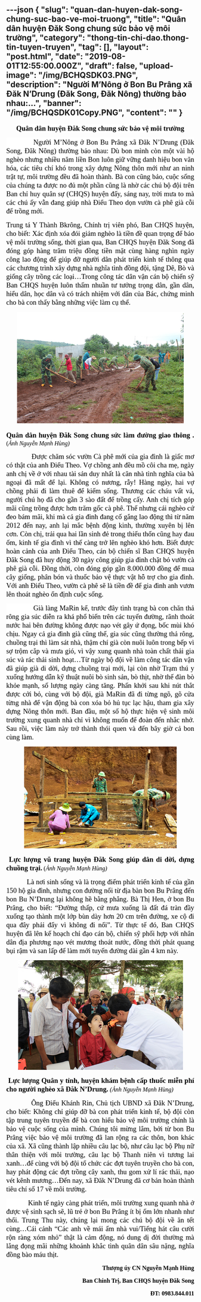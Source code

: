 ---json
{
    "slug": "quan-dan-huyen-dak-song-chung-suc-bao-ve-moi-truong",
    "title": "Quân dân huyện Đăk Song chung sức bảo vệ môi trường",
    "category": "thong-tin-chi-dao.thong-tin-tuyen-truyen",
    "tag": [],
    "layout": "post.html",
    "date": "2019-08-01T12:55:00.000Z",
    "draft": false,
    "upload-image": "/img/BCHQSDK03.PNG",
    "description": "Người M’Nông ở Bon Bu Prâng xã Đăk N’Drung (Đăk Song, Đăk Nông) thường bảo nhau:...",
    "banner": "/img/BCHQSDK01Copy.PNG",
    "__content__": ""
}
---
<p style="text-align:center"><strong><span style="font-size:14.0pt"><span style="background-color:white"><span style="font-family:&quot;Times New Roman&quot;,&quot;serif&quot;"><span style="color:black">Qu&acirc;n d&acirc;n huyện Đăk Song chung sức bảo vệ m&ocirc;i trường</span></span></span></span></strong></p>

<p style="text-align:justify"><span style="font-size:14.0pt"><span style="background-color:white"><span style="font-family:&quot;Times New Roman&quot;,&quot;serif&quot;"><span style="color:black">&nbsp; &nbsp; &nbsp; &nbsp; &nbsp; &nbsp;Người M&rsquo;N&ocirc;ng ở Bon Bu Pr&acirc;ng x&atilde; Đăk N&rsquo;Drung (Đăk Song, Đăk N&ocirc;ng) thường bảo nhau: D&ugrave; bon m&igrave;nh c&ograve;n một v&agrave;i hộ ngh&egrave;o nhưng nhiều năm liền Bon lu&ocirc;n giữ vững danh hiệu bon văn h&oacute;a, c&aacute;c ti&ecirc;u ch&iacute; kh&oacute; trong x&acirc;y dựng N&ocirc;ng th&ocirc;n mới như an ninh trật tự, m&ocirc;i trường đều đ&atilde; ho&agrave;n th&agrave;nh. B&agrave; con cũng bảo, cuộc sống của ch&uacute;ng ta được no đủ một phần cũng l&agrave; nhờ c&aacute;c ch&uacute; bộ đội tr&ecirc;n Ban chỉ huy qu&acirc;n sự (CHQS) huyện đấy, s&aacute;ng nay, trời mưa to m&agrave; c&aacute;c ch&uacute; ấy vẫn đang gi&uacute;p nh&agrave; Điểu Theo dọn vườn c&agrave; ph&ecirc; gi&agrave; cỗi để trồng mới.</span></span></span></span></p>

<p style="text-align:justify"><span style="font-size:14.0pt"><span style="font-family:&quot;Times New Roman&quot;,&quot;serif&quot;"><span style="color:black">Trung t&aacute; Y Th&agrave;nh Bkr&ocirc;ng, Ch&iacute;nh trị vi&ecirc;n ph&oacute;, Ban CHQS huyện, cho biết: X&aacute;c định x&oacute;a đ&oacute;i giảm ngh&egrave;o l&agrave; tiền đề quan trọng để bảo vệ m&ocirc;i trường sống, thời gian qua, Ban CHQS huyện Đăk Song đ&atilde; đ&oacute;ng g&oacute;p h&agrave;ng trăm triệu đồng tiền mặt c&ugrave;ng h&agrave;ng ngh&igrave;n ng&agrave;y c&ocirc;ng lao động để gi&uacute;p đỡ người d&acirc;n ph&aacute;t triển kinh tế th&ocirc;ng qua c&aacute;c chương tr&igrave;nh x&acirc;y dựng nh&agrave; nghĩa t&igrave;nh đồng đội, tặng D&ecirc;, B&ograve; v&agrave; giống c&acirc;y trồng c&aacute;c loại&hellip;Trong c&ocirc;ng t&aacute;c d&acirc;n vận c&aacute;n bộ chiến sỹ Ban CHQS huyện lu&ocirc;n thấm nhuần tư tưởng trọng d&acirc;n, gần d&acirc;n, hiểu d&acirc;n, học d&acirc;n v&agrave; c&oacute; tr&aacute;ch nhiệm với d&acirc;n của B&aacute;c, </span></span></span><span style="font-size:14.0pt"><span style="background-color:white"><span style="font-family:&quot;Times New Roman&quot;,&quot;serif&quot;"><span style="color:black">chứng minh cho b&agrave; con thấy bằng những việc l&agrave;m cụ thể</span></span></span></span><span style="font-size:14.0pt"><span style="font-family:&quot;Times New Roman&quot;,&quot;serif&quot;"><span style="color:black">.</span></span></span></p>

<p style="text-align:center"><img alt="" src="/img/BCHQSDK01.PNG" /></p>

<p style="text-align:justify"><strong><span style="font-size:14.0pt"><span style="background-color:white"><span style="font-family:&quot;Times New Roman&quot;,&quot;serif&quot;"><span style="color:black">Qu&acirc;n d&acirc;n huyện Đăk Song chung sức l&agrave;m đường giao th&ocirc;ng .</span></span></span></span></strong><span style="font-size:12.0pt"><span style="background-color:white"><span style="font-family:&quot;Times New Roman&quot;,&quot;serif&quot;"><span style="color:black"> (<em>Ảnh Nguyễn Mạnh H&ugrave;ng)</em></span></span></span></span></p>

<p style="text-align:justify"><span style="font-size:14.0pt"><span style="font-family:&quot;Times New Roman&quot;,&quot;serif&quot;"><span style="color:black">&nbsp; &nbsp; &nbsp; &nbsp; &nbsp; &nbsp; &nbsp;Được chăm s&oacute;c vườn C&agrave; ph&ecirc; mới của gia đ&igrave;nh l&agrave; giấc mơ c&oacute; thật của anh Điểu Theo.</span></span></span><span style="font-size:14.0pt"><span style="background-color:white"><span style="font-family:&quot;Times New Roman&quot;,&quot;serif&quot;"><span style="color:black"> Vợ chồng anh đều mồ c&ocirc;i cha mẹ, ng&agrave;y anh chị về ở với nhau t&agrave;i sản duy nhất l&agrave; căn nh&agrave; t&igrave;nh nghĩa của b&agrave; ngoại đ&atilde; mất để lại. Kh&ocirc;ng c&oacute; nương, rẫy! H&agrave;ng ng&agrave;y, hai vợ chồng phải đi l&agrave;m thu&ecirc; để kiếm sống. Thương c&aacute;c ch&aacute;u vất vả, người ch&uacute; họ đ&atilde; cho gần 3 s&agrave;o đất để trồng cấy. Anh chị t&iacute;ch g&oacute;p m&atilde;i cũng trồng được hơn trăm gốc c&agrave; ph&ecirc;. Thế nhưng c&aacute;i ngh&egrave;o cứ đeo b&aacute;m m&atilde;i, </span></span></span></span><span style="font-size:14.0pt"><span style="font-family:&quot;Times New Roman&quot;,&quot;serif&quot;"><span style="color:black">khi m&agrave; cả gia đ&igrave;nh đang cố gắng lao động th&igrave; từ năm 2012 đến nay, anh lại mắc bệnh động kinh, thường xuy&ecirc;n bị l&ecirc;n cơn. C&ograve;n chị, trải qua hai lần sinh đẻ trong thiếu thốn cũng hay đau ốm, kinh tế gia đ&igrave;nh v&igrave; thế c&agrave;ng trở l&ecirc;n ngh&egrave;o kh&oacute; hơn. Biết được ho&agrave;n cảnh của anh Điểu Theo, c&aacute;n bộ chiến sĩ Ban CHQS huyện Đăk Song đ&atilde; huy động 30 ng&agrave;y c&ocirc;ng gi&uacute;p gia đ&igrave;nh chặt bỏ vườn c&agrave; ph&ecirc; gi&agrave; cỗi. Đồng thời, c&ograve;n đ&oacute;ng g&oacute;p gần 8.000.000 đồng để mua c&acirc;y giống, ph&acirc;n b&oacute;n v&agrave;</span></span></span> <span style="font-size:14.0pt"><span style="font-family:&quot;Times New Roman&quot;,&quot;serif&quot;"><span style="color:black">thuốc bảo vệ thực vật hỗ trợ cho gia đ&igrave;nh. Với anh Điểu Theo, vườn c&agrave; ph&ecirc; sẽ l&agrave; tiền đề để gia đ&igrave;nh anh vươn l&ecirc;n tho&aacute;t ngh&egrave;o ổn định cuộc sống.</span></span></span></p>

<p style="text-align:justify"><span style="font-size:14.0pt"><span style="background-color:white"><span style="font-family:&quot;Times New Roman&quot;,&quot;serif&quot;"><span style="color:black">&nbsp; &nbsp; &nbsp; &nbsp; &nbsp; &nbsp; &nbsp;Gi&agrave; l&agrave;ng MaRin kể, trước đ&acirc;y t&igrave;nh trạng b&agrave; con chăn thả r&ocirc;ng gia s&uacute;c diễn ra kh&aacute; phổ biến tr&ecirc;n c&aacute;c tuyến đường, r&atilde;nh tho&aacute;t nước hai b&ecirc;n đường kh&ocirc;ng được nạo v&eacute;t g&acirc;y ứ đọng, bốc m&ugrave;i kh&oacute; chịu. Ngay cả gia đ&igrave;nh gi&agrave; cũng thế, gia s&uacute;c cũng thường thả r&ocirc;ng, chuồng trại th&igrave; l&agrave;m s&aacute;t nh&agrave;, thậm ch&iacute; gi&agrave; c&ograve;n nu&ocirc;i lu&ocirc;n trong bếp v&igrave; sợ trộm cắp v&agrave; mưa gi&oacute;, v&igrave; vậy xung quanh nh&agrave; to&agrave;n chất thải gia s&uacute;c v&agrave; r&aacute;c thải sinh hoạt&hellip;Từ ng&agrave;y bộ đội về l&agrave;m c&ocirc;ng t&aacute;c d&acirc;n vận đ&atilde; gi&uacute;p gi&agrave; di dời, dựng chuồng trại mới, lại c&ograve;n nhờ Trạm th&uacute; y xuống hướng dẫn kỹ thuật nu&ocirc;i b&ograve; sinh sản, b&ograve; thịt, nhờ thế đ&agrave;n b&ograve; khỏe mạnh, số lượng ng&agrave;y c&agrave;ng tăng. Phấn khởi sau khi n&uacute;t thắt được cởi bỏ, c&ugrave;ng với bộ đội, gi&agrave; MaRin đ&atilde; đi từng ng&otilde;, g&otilde; cửa từng nh&agrave; để vận động b&agrave; con x&oacute;a bỏ hủ tục lạc hậu, tham gia x&acirc;y dựng N&ocirc;ng th&ocirc;n mới. Ban đầu, một số hộ thực hiện vệ sinh m&ocirc;i trường xung quanh nh&agrave; chỉ v&igrave; kh&ocirc;ng muốn để đo&agrave;n đến nhắc nhở. Sau rồi, việc l&agrave;m n&agrave;y trở th&agrave;nh th&oacute;i quen v&agrave; đến b&acirc;y giờ cả bon c&ugrave;ng l&agrave;m.</span></span></span></span></p>

<p style="text-align:center"><img alt="" src="/img/BCHQSDK02.PNG" /></p>

<p style="text-align:justify"><strong><span style="font-size:14.0pt"><span style="font-family:&quot;Times New Roman&quot;,&quot;serif&quot;"><span style="color:black">&nbsp;Lực lượng vũ trang huyện Đăk Song gi&uacute;p d&acirc;n di dời, dựng chuồng trại.</span></span></span></strong> <span style="font-size:12.0pt"><span style="font-family:&quot;Times New Roman&quot;,&quot;serif&quot;"><span style="color:black">(<em>Ảnh Nguyễn Mạnh H&ugrave;ng)</em></span></span></span></p>

<p style="text-align:justify"><span style="font-size:14.0pt"><span style="font-family:&quot;Times New Roman&quot;,&quot;serif&quot;"><span style="color:black">&nbsp; &nbsp; &nbsp; &nbsp; &nbsp; &nbsp;L&agrave; nơi sinh sống v&agrave; l&agrave; trọng điểm ph&aacute;t triển kinh tế của gần 150 hộ gia đ&igrave;nh, nhưng con đường nối từ địa b&agrave;n bon Bu Pr&acirc;ng đến bon Bu N&rsquo;Drung lại kh&ocirc;ng hề bằng phẳng. B&agrave; Thị Hen, ở bon Bu Pr&acirc;ng, cho biết: &ldquo;Đường thấp, cứ mưa xuống l&agrave; đất đ&aacute; tr&agrave;n đầy xuống tạo th&agrave;nh một lớp b&ugrave;n d&agrave;y hơn 20 cm tr&ecirc;n đường, xe cộ đi qua đ&acirc;y phải đẩy v&igrave; kh&ocirc;ng đi nổi&rdquo;. Từ thực tế đ&oacute;, Ban CHQS huyện đ&atilde; l&ecirc;n kế hoạch chỉ đạo c&aacute;n bộ, chiến sỹ phối hợp với nh&acirc;n d&acirc;n địa phương nạo v&eacute;t mương tho&aacute;t nước, đồng thời ph&aacute;t quang bụi rậm v&agrave; san lấp để l&agrave;m mới tuyến đường d&agrave;i gần 4 km n&agrave;y.</span></span></span></p>

<p style="text-align:center"><img alt="" src="/img/BCHQSDK03.PNG" /></p>

<p style="text-align:justify"><span style="font-size:14.0pt"><span style="font-family:&quot;Times New Roman&quot;,&quot;serif&quot;"><span style="color:black">&nbsp;<strong>Lực lượng Qu&acirc;n y tỉnh, huyện kh&aacute;m bệnh cấp thuốc miễn ph&iacute; cho người ngh&egrave;o x&atilde; Đăk N&rsquo;Drung. </strong></span></span></span><em><span style="font-size:12.0pt"><span style="font-family:&quot;Times New Roman&quot;,&quot;serif&quot;"><span style="color:black">(Ảnh Nguyễn Mạnh H&ugrave;ng)</span></span></span></em></p>

<p style="text-align:justify"><span style="font-size:14.0pt"><span style="font-family:&quot;Times New Roman&quot;,&quot;serif&quot;"><span style="color:black">&nbsp; &nbsp; &nbsp; &nbsp; &nbsp; &nbsp;&Ocirc;ng Điểu Kh&aacute;nh Rin, Chủ tịch UBND x&atilde; Đăk N&rsquo;Drung, cho biết: Kh&ocirc;ng chỉ gi&uacute;p đỡ b&agrave; con ph&aacute;t triển kinh tế, bộ đội c&ograve;n tập trung tuy&ecirc;n truyền để b&agrave; con hiểu bảo vệ m&ocirc;i trường ch&iacute;nh l&agrave; bảo vệ cuộc sống của m&igrave;nh. Ch&uacute;ng t&ocirc;i mừng lắm, bởi từ bon Bu Pr&acirc;ng việc bảo vệ m&ocirc;i trường đ&atilde; lan rộng ra c&aacute;c th&ocirc;n, bon kh&aacute;c của x&atilde;. X&atilde; cũng th&agrave;nh lập nhiều c&acirc;u lạc bộ, như c&acirc;u lạc bộ Phụ nữ th&acirc;n thiện với m&ocirc;i trường, c&acirc;u lạc bộ Thanh ni&ecirc;n v&igrave; tương lai xanh&hellip;để c&ugrave;ng với bộ đội tổ chức c&aacute;c đợt tuy&ecirc;n truyền cho b&agrave; con, hay ph&aacute;t động c&aacute;c đợt trồng c&acirc;y xanh, thu gom xử l&iacute; r&aacute;c thải, nạo v&eacute;t k&ecirc;nh mương&hellip;Đến nay, x&atilde; Đăk N&rsquo;Drung đ&atilde; cơ bản ho&agrave;n th&agrave;nh ti&ecirc;u ch&iacute; số 17 về m&ocirc;i trường. </span></span></span></p>

<p style="text-align:justify"><span style="font-size:14.0pt"><span style="background-color:white"><span style="font-family:&quot;Times New Roman&quot;,&quot;serif&quot;"><span style="color:black">&nbsp; &nbsp; &nbsp; &nbsp; &nbsp; &nbsp; Kinh tế ng&agrave;y c&agrave;ng ph&aacute;t triển, m&ocirc;i trường xung quanh nh&agrave; ở được vệ sinh sạch sẽ, lũ trẻ ở bon Bu Pr&acirc;ng &iacute;t bị ốm lớn nhanh như thổi. Trung Thu n&agrave;y, ch&uacute;ng lại mong c&aacute;c ch&uacute; bộ đội về ăn tết c&ugrave;ng&hellip;C&aacute;i cảnh &ldquo;C&aacute;c anh về m&aacute;i ấm nh&agrave; vui/Tiếng h&aacute;t c&acirc;u cười rộn r&agrave;ng x&oacute;m nhỏ&rdquo; thật l&agrave; cảm động, n&oacute; dung dị đời thường m&agrave; lắng đọng m&atilde;i những khoảnh khắc t&igrave;nh qu&acirc;n d&acirc;n s&acirc;u nặng, nghĩa đồng b&agrave;o m&aacute;u thịt.</span></span></span></span></p>

<p style="text-align:right"><strong><span style="font-size:12.0pt"><span style="background-color:white"><span style="font-family:&quot;Times New Roman&quot;,&quot;serif&quot;"><span style="color:black">Thượng &uacute;y CN Nguyễn Mạnh H&ugrave;ng</span></span></span></span></strong></p>

<p style="text-align:right"><strong><span style="font-size:12.0pt"><span style="background-color:white"><span style="font-family:&quot;Times New Roman&quot;,&quot;serif&quot;"><span style="color:black">Ban Ch&iacute;nh Trị, Ban CHQS huyện Đăk Song</span></span></span></span></strong></p>

<p style="text-align:right"><strong><span style="font-size:12.0pt"><span style="background-color:white"><span style="font-family:&quot;Times New Roman&quot;,&quot;serif&quot;"><span style="color:black">ĐT: 0983.844.011</span></span></span></span></strong></p>
